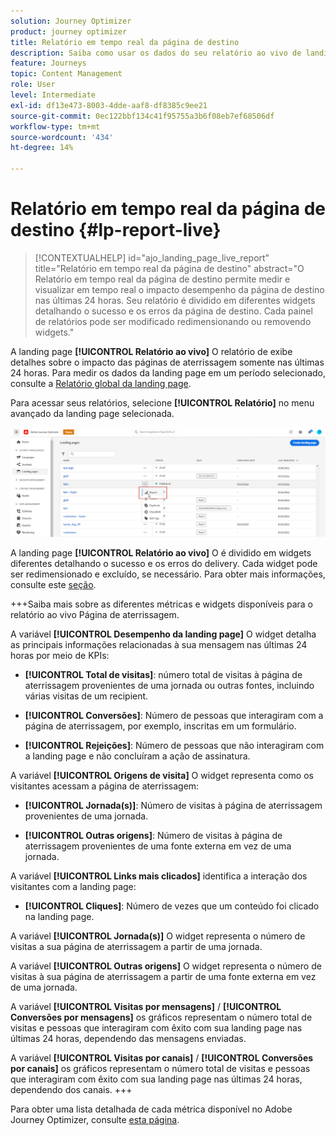 ```yaml
---
solution: Journey Optimizer
product: journey optimizer
title: Relatório em tempo real da página de destino
description: Saiba como usar os dados do seu relatório ao vivo de landing pages
feature: Journeys
topic: Content Management
role: User
level: Intermediate
exl-id: df13e473-8003-4dde-aaf8-df8385c9ee21
source-git-commit: 0ec122bbf134c41f95755a3b6f08eb7ef68506df
workflow-type: tm+mt
source-wordcount: '434'
ht-degree: 14%

---
```


# Relatório em tempo real da página de destino {#lp-report-live}

>[!CONTEXTUALHELP]
>id="ajo_landing_page_live_report"
>title="Relatório em tempo real da página de destino"
>abstract="O Relatório em tempo real da página de destino permite medir e visualizar em tempo real o impacto desempenho da página de destino nas últimas 24 horas. Seu relatório é dividido em diferentes widgets detalhando o sucesso e os erros da página de destino. Cada painel de relatórios pode ser modificado redimensionando ou removendo widgets."

A landing page **[!UICONTROL Relatório ao vivo]** O relatório de exibe detalhes sobre o impacto das páginas de aterrissagem somente nas últimas 24 horas. Para medir os dados da landing page em um período selecionado, consulte a [Relatório global da landing page](lp-report-global.md).

Para acessar seus relatórios, selecione **[!UICONTROL Relatório]** no menu avançado da landing page selecionada.

![](assets/landing_page_report.png)

A landing page **[!UICONTROL Relatório ao vivo]** O é dividido em widgets diferentes detalhando o sucesso e os erros do delivery. Cada widget pode ser redimensionado e excluído, se necessário. Para obter mais informações, consulte este [seção](live-report.md).

+++Saiba mais sobre as diferentes métricas e widgets disponíveis para o relatório ao vivo Página de aterrissagem.

A variável **[!UICONTROL Desempenho da landing page]** O widget detalha as principais informações relacionadas à sua mensagem nas últimas 24 horas por meio de KPIs:

* **[!UICONTROL Total de visitas]**: número total de visitas à página de aterrissagem provenientes de uma jornada ou outras fontes, incluindo várias visitas de um recipient.

* **[!UICONTROL Conversões]**: Número de pessoas que interagiram com a página de aterrissagem, por exemplo, inscritas em um formulário.

* **[!UICONTROL Rejeições]**: Número de pessoas que não interagiram com a landing page e não concluíram a ação de assinatura.

A variável **[!UICONTROL Origens de visita]** O widget representa como os visitantes acessam a página de aterrissagem:

* **[!UICONTROL Jornada(s)]**: Número de visitas à página de aterrissagem provenientes de uma jornada.

* **[!UICONTROL Outras origens]**: Número de visitas à página de aterrissagem provenientes de uma fonte externa em vez de uma jornada.

A variável **[!UICONTROL Links mais clicados]** identifica a interação dos visitantes com a landing page:

* **[!UICONTROL Cliques]**: Número de vezes que um conteúdo foi clicado na landing page.

A variável **[!UICONTROL Jornada(s)]** O widget representa o número de visitas a sua página de aterrissagem a partir de uma jornada.

A variável **[!UICONTROL Outras origens]** O widget representa o número de visitas à sua página de aterrissagem a partir de uma fonte externa em vez de uma jornada.

A variável **[!UICONTROL Visitas por mensagens]** / **[!UICONTROL Conversões por mensagens]** os gráficos representam o número total de visitas e pessoas que interagiram com êxito com sua landing page nas últimas 24 horas, dependendo das mensagens enviadas.

A variável **[!UICONTROL Visitas por canais]** / **[!UICONTROL Conversões por canais]** os gráficos representam o número total de visitas e pessoas que interagiram com êxito com sua landing page nas últimas 24 horas, dependendo dos canais.
+++

Para obter uma lista detalhada de cada métrica disponível no Adobe Journey Optimizer, consulte [esta página](live-report.md#list-of-components-live).
